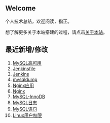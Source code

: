 ## Welcome

个人技术总结，欢迎阅读，指正。

想了解更多关于本站搭建的过程，请点击[关于本站](_docs/AboutMe.md)。

## 最近新增/修改
1. [MySQL高可用](Database/Mysql/MySQL高可用.md)
2. [Jenkinsfile](运维/Jenkins/Jenkinsfile.md)
3. [Jenkins](运维/Jenkins/Jenkins.md)
4. [mysqldump](Database/Mysql/utility/mysqldump.md)
5. [Nginx应用](Tool/Nginx/Nginx应用.md)
6. [Nginx](Tool/Nginx/Nginx.md)
7. [MySQL-InnoDB](Database/Mysql/MySQL-InnoDB.md)
8. [MySQL日志](Database/Mysql/MySQL日志.md)
9. [MySQL语句](Database/Mysql/MySQL语句.md)
10. [Linux用户权限](运维/Linux/Linux用户权限.md)

